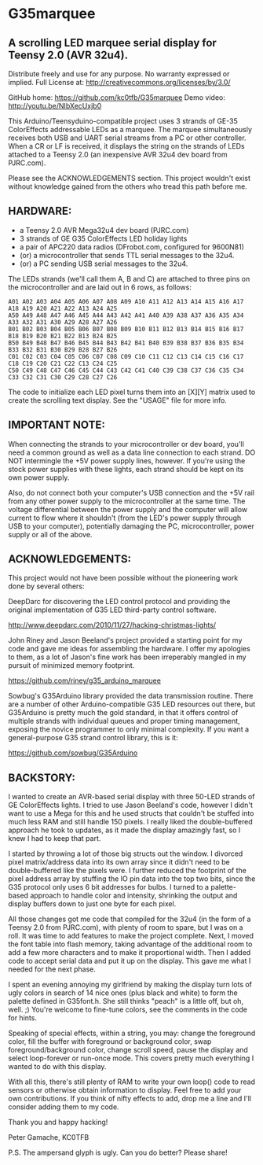 G35marquee
==========

A scrolling LED marquee serial display for Teensy 2.0 (AVR 32u4).
-----------------------------------------------------------------

Distribute freely and use for any purpose. No warranty expressed or implied.
Full License at: http://creativecommons.org/licenses/by/3.0/

GitHub home: https://github.com/kc0tfb/G35marquee
Demo video: http://youtu.be/NIbXecUxjb0

This Arduino/Teensyduino-compatible project uses 3 strands of GE-35
ColorEffects addressable LEDs as a marquee.  The marquee simultaneously
receives both USB and UART serial streams from a PC or other controller. 
When a CR or LF is received, it displays the string on the strands of LEDs
attached to a Teensy 2.0 (an inexpensive AVR 32u4 dev board from PJRC.com).

Please see the ACKNOWLEDGEMENTS section.  This project wouldn't exist
without knowledge gained from the others who tread this path before me.

HARDWARE:
---------

* a Teensy 2.0 AVR Mega32u4 dev board (PJRC.com)
* 3 strands of GE G35 ColorEffects LED holiday lights
* a pair of APC220 data radios (DFrobot.com, configured for 9600N81)
* (or) a microcontroller that sends TTL serial messages to the 32u4.
* (or) a PC sending USB serial messages to the 32u4.

The LEDs strands (we'll call them A, B and C) are attached to three pins on
the microcontroller and are laid out in 6 rows, as follows:

	A01 A02 A03 A04 A05 A06 A07 A08 A09 A10 A11 A12 A13 A14 A15 A16 A17 A18 A19 A20 A21 A22 A13 A24 A25
	A50 A49 A48 A47 A46 A45 A44 A43 A42 A41 A40 A39 A38 A37 A36 A35 A34 A33 A32 A31 A30 A29 A28 A27 A26
	B01 B02 B03 B04 B05 B06 B07 B08 B09 B10 B11 B12 B13 B14 B15 B16 B17 B18 B19 B20 B21 B22 B13 B24 B25
	B50 B49 B48 B47 B46 B45 B44 B43 B42 B41 B40 B39 B38 B37 B36 B35 B34 B33 B32 B31 B30 B29 B28 B27 B26
	C01 C02 C03 C04 C05 C06 C07 C08 C09 C10 C11 C12 C13 C14 C15 C16 C17 C18 C19 C20 C21 C22 C13 C24 C25
	C50 C49 C48 C47 C46 C45 C44 C43 C42 C41 C40 C39 C38 C37 C36 C35 C34 C33 C32 C31 C30 C29 C28 C27 C26


The code to initialize each LED pixel turns them into an [X][Y] matrix used
to create the scrolling text display. See the "USAGE" file for more info.

IMPORTANT NOTE:
---------------

When connecting the strands to your microcontroller or dev board, you'll
need a common ground as well as a data line connection to each strand.  DO
NOT intermingle the +5V power supply lines, however.  If you're using the
stock power supplies with these lights, each strand should be kept on its
own power supply.

Also, do not connect both your computer's USB connection and the +5V rail
from any other power supply to the microcontroller at the same time.  The
voltage differential between the power supply and the computer will allow
current to flow where it shouldn't (from the LED's power supply through USB
to your computer), potentially damaging the PC, microcontroller, power
supply or all of the above.

ACKNOWLEDGEMENTS:
-----------------

This project would not have been possible without the pioneering work done
by several others:

DeepDarc for discovering the LED control protocol and providing the original
implementation of G35 LED third-party control software.

http://www.deepdarc.com/2010/11/27/hacking-christmas-lights/

John Riney and Jason Beeland's project provided a starting point for my code
and gave me ideas for assembling the hardware.  I offer my apologies to
them, as a lot of Jason's fine work has been irreperably mangled in my
pursuit of minimized memory footprint.

https://github.com/riney/g35_arduino_marquee

Sowbug's G35Arduino library provided the data transmission routine.  There
are a number of other Arduino-compatible G35 LED resources out there, but
G35Arduino is pretty much the gold standard, in that it offers control of
multiple strands with individual queues and proper timing management,
exposing the novice programmer to only minimal complexity. If you want a
general-purpose G35 strand control library, this is it:

https://github.com/sowbug/G35Arduino

BACKSTORY:
----------

I wanted to create an AVR-based serial display with three 50-LED strands of
GE ColorEffects lights.  I tried to use Jason Beeland's code, however I
didn't want to use a Mega for this and he used structs that couldn't be
stuffed into much less RAM and still handle 150 pixels.  I really liked the
double-buffered approach he took to updates, as it made the display
amazingly fast, so I knew I had to keep that part.

I started by throwing a lot of those big structs out the window.  I divorced
pixel matrix/address data into its own array since it didn't need to be
double-buffered like the pixels were.  I further reduced the footprint of
the pixel address array by stuffing the IO pin data into the top two bits,
since the G35 protocol only uses 6 bit addresses for bulbs.  I turned to a
palette-based approach to handle color and intensity, shrinking the output
and display buffers down to just one byte for each pixel.

All those changes got me code that compiled for the 32u4 (in the form of a
Teensy 2.0 from PJRC.com), with plenty of room to spare, but I was on a
roll.  It was time to add features to make the project complete.  Next, I
moved the font table into flash memory, taking advantage of the additional
room to add a few more characters and to make it proportional width.  Then I
added code to accept serial data and put it up on the display.  This gave me
what I needed for the next phase.

I spent an evening annoying my girlfriend by making the display turn lots of
ugly colors in search of 14 nice ones (plus black and white) to form the
palette defined in G35font.h.  She still thinks "peach" is a little off, but
oh, well.  ;) You're welcome to fine-tune colors, see the comments in the
code for hints.

Speaking of special effects, within a string, you may: change the foreground
color, fill the buffer with foreground or background color, swap
foreground/background color, change scroll speed, pause the display and
select loop-forever or run-once mode.  This covers pretty much everything I
wanted to do with this display.

With all this, there's still plenty of RAM to write your own loop() code to
read sensors or otherwise obtain information to display.  Feel free to add
your own contributions.  If you think of nifty effects to add, drop me a
line and I'll consider adding them to my code.

Thank you and happy hacking!

Peter Gamache, KC0TFB

P.S.  The ampersand glyph is ugly.  Can you do better?  Please share!
